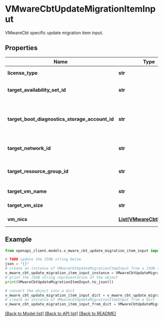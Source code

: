 # VMwareCbtUpdateMigrationItemInput

VMwareCbt specific update migration item input.

## Properties

Name | Type | Description | Notes
------------ | ------------- | ------------- | -------------
**license_type** | **str** | The license type. | [optional] 
**target_availability_set_id** | **str** | The target availability set ARM Id. | [optional] 
**target_boot_diagnostics_storage_account_id** | **str** | The target boot diagnostics storage account ARM Id. | [optional] 
**target_network_id** | **str** | The target network ARM Id. | [optional] 
**target_resource_group_id** | **str** | The target resource group ARM Id. | [optional] 
**target_vm_name** | **str** | The target VM name. | [optional] 
**target_vm_size** | **str** | The target VM size. | [optional] 
**vm_nics** | [**List[VMwareCbtNicInput]**](VMwareCbtNicInput.md) | The list of NIC details. | [optional] 

## Example

```python
from openapi_client.models.v_mware_cbt_update_migration_item_input import VMwareCbtUpdateMigrationItemInput

# TODO update the JSON string below
json = "{}"
# create an instance of VMwareCbtUpdateMigrationItemInput from a JSON string
v_mware_cbt_update_migration_item_input_instance = VMwareCbtUpdateMigrationItemInput.from_json(json)
# print the JSON string representation of the object
print(VMwareCbtUpdateMigrationItemInput.to_json())

# convert the object into a dict
v_mware_cbt_update_migration_item_input_dict = v_mware_cbt_update_migration_item_input_instance.to_dict()
# create an instance of VMwareCbtUpdateMigrationItemInput from a dict
v_mware_cbt_update_migration_item_input_from_dict = VMwareCbtUpdateMigrationItemInput.from_dict(v_mware_cbt_update_migration_item_input_dict)
```
[[Back to Model list]](../README.md#documentation-for-models) [[Back to API list]](../README.md#documentation-for-api-endpoints) [[Back to README]](../README.md)


